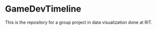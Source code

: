 GameDevTimeline
===============

This is the repository for a group project in data visualization done at RIT. 
